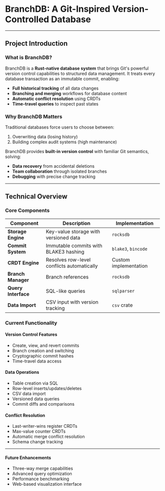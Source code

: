 # BranchDB: A Git-Inspired Version-Controlled Database

---

## **Project Introduction**  
### What is BranchDB?
BranchDB is a **Rust-native database system** that brings Git's powerful version control capabilities to structured data management. It treats every database transaction as an immutable commit, enabling:

- **Full historical tracking** of all data changes
- **Branching and merging** workflows for database content
- **Automatic conflict resolution** using CRDTs
- **Time-travel queries** to inspect past states

### Why BranchDB Matters
Traditional databases force users to choose between:
1. Overwriting data (losing history)
2. Building complex audit systems (high maintenance)

BranchDB provides **built-in version control** with familiar Git semantics, solving:
- **Data recovery** from accidental deletions
- **Team collaboration** through isolated branches
- **Debugging** with precise change tracking

---

## **Technical Overview**  

### **Core Components**  
| Component               | Description                                                                 | Implementation           |  
|-------------------------|-----------------------------------------------------------------------------|--------------------------|  
| **Storage Engine**      | Key-value storage with versioned data                                       | `rocksdb`                |  
| **Commit System**       | Immutable commits with BLAKE3 hashing                                       | `blake3`, `bincode`      |  
| **CRDT Engine**         | Resolves row-level conflicts automatically                                  | Custom implementation    |  
| **Branch Manager**      | Branch references                                                           | `rocksdb`                |  
| **Query Interface**     | SQL-like queries                                                            | `sqlparser`              |  
| **Data Import**         | CSV input with version tracking                                             | `csv` crate              |  

### **Current Functionality**
#### **Version Control Features**
- Create, view, and revert commits
- Branch creation and switching
- Cryptographic commit hashes
- Time-travel data access

#### **Data Operations**
- Table creation via SQL
- Row-level inserts/updates/deletes
- CSV data import
- Versioned data queries
- Commit diffs and comparisons

#### **Conflict Resolution**
- Last-writer-wins register CRDTs
- Max-value counter CRDTs
- Automatic merge conflict resolution
- Schema change tracking

---

#### **Future Enhancements**
- Three-way merge capabilities
- Advanced query optimization
- Performance benchmarking
- Web-based visualization interface
